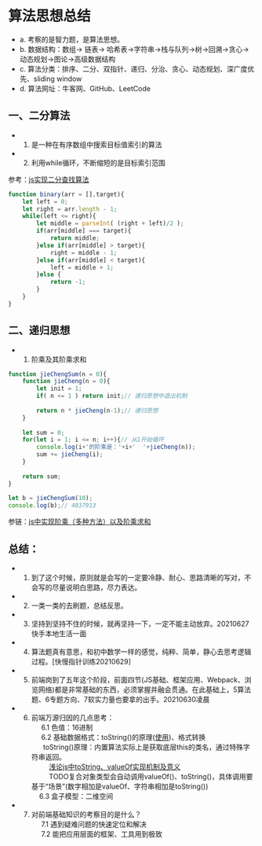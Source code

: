 # 算法思想总结
* a. 考察的是智力题，是算法思想。
* b. 数据结构：数组-> 链表-> 哈希表->字符串->栈与队列->树->回溯->贪心->动态规划->图论->高级数据结构
* c. 算法分类：排序、二分、双指针、递归、分治、贪心、动态规划、深广度优先、sliding window
* d. 算法网址：牛客网、GitHub、LeetCode

## 一、二分算法
* 1. 是一种在有序数组中搜索目标值索引的算法
* 2. 利用while循环，不断缩短的是目标索引范围

参考：[js实现二分查找算法](https://www.cnblogs.com/sqh17/p/9505887.html)

```js
function binary(arr = [],target){
    let left = 0;
    let right = arr.length - 1;
    while(left <= right){
        let middle = parseInt( (right + left)/2 );
        if(arr[middle] === target){
            return middle;
        }else if(arr[middle] > target){
            right = middle - 1;
        }else if(arr[middle] < target){
            left = middle + 1;
        }else {
            return -1;
        }
    }
}
```

## 二、递归思想
* 1. 阶乘及其阶乘求和
```js
function jieChengSum(n = 0){
    function jieCheng(n = 0){
        let init = 1;
        if( n <= 1 ) return init;// 递归思想中退出机制
 
        return n * jieCheng(n-1);// 递归思想
    }
 
    let sum = 0;
    for(let i = 1; i <= n; i++){// 从1开始循环
        console.log(i+'的阶乘是：'+i+'  '+jieCheng(n));
        sum += jieCheng(i);
    }
 
    return sum;
}
 
let b = jieChengSum(10);
console.log(b);// 4037913
```
参链：[js中实现阶乘（多种方法）以及阶乘求和](https://blog.csdn.net/weixin_44880730/article/details/108328099)

## 总结：  
* 1. 到了这个时候，原则就是会写的一定要冷静、耐心、思路清晰的写对，不会写的尽量说明白思路，尽力表达。    
* 2. 一类一类的去刷题，总结反思。  
* 3. 坚持到坚持不住的时候，就再坚持一下，一定不能主动放弃。20210627快手本地生活一面  
* 4. 算法题真有意思，和初中数学一样的感觉，纯粹、简单，静心去思考逻辑过程。[快慢指针训练20210629]  
* 5. 前端岗到了五年这个阶段，前面四节(JS基础、框架应用、Webpack、浏览网络)都是非常基础的东西，必须掌握并融会贯通。在此基础上，5算法题、6专题方向、7软实力量也要拿的出手。20210630凌晨  
* 6. 前端万源归因的几点思考：  
     6.1 色值：16进制  
     6.2 基础数据格式：toString()的原理([使用](https://blog.csdn.net/josavion/article/details/78843686))、格式转换  
         toString()原理：内置算法实际上是获取底层this的类名，通过特殊字符串返回。  
         [浅论js中toString、valueOf实现机制及意义](https://www.cnblogs.com/cqqfboy/p/14721224.html)  
         TODO复合对象类型会自动调用valueOf()、toString()，具体调用要基于“场景”(数字相加是valueOf、字符串相加是toString())  
     6.3 盒子模型：二维空间  
* 7. 对前端基础知识的考察目的是什么？  
     7.1 遇到疑难问题的快速定位和解决  
     7.2 能把应用层面的框架、工具用到极致